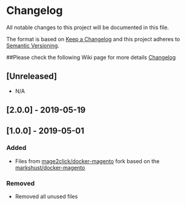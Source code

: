 # Changelog
All notable changes to this project will be documented in this file.

The format is based on [Keep a Changelog](http://keepachangelog.com/en/1.0.0/)
and this project adheres to [Semantic Versioning](http://semver.org/spec/v2.0.0.html).

##Please check the following Wiki page for more details [Changelog](https://github.com/mage2click/docker-magento-mutagen/wiki/Changelog)

## [Unreleased]

- N/A

## [2.0.0] - 2019-05-19

## [1.0.0] - 2019-05-01

### Added
- Files from [mage2click/docker-magento](https://github.com/mage2click/docker-magento/tree/mutagen-sync) fork based on the [markshust/docker-magento](https://github.com/markshust/docker-magento)

### Removed
- Removed all unused files
